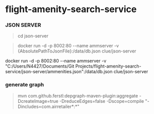 # flight-amenity-search-service

### JSON SERVER

>cd json-server

>docker run -d -p 8002:80 --name ammserver -v {AbsolutePathToJsonFile}:/data/db.json clue/json-server

docker run -d -p 8002:80 --name ammserver -v "C:/Users/N4427/Documents/Git Projects/flight-amenity-search-service/json-server/ammenities.json":/data/db.json clue/json-server 

### generate graph

> mvn com.github.ferstl:depgraph-maven-plugin:aggregate -DcreateImage=true -DreduceEdges=false -Dscope=compile "-Dincludes=com.airretailer*:*"

